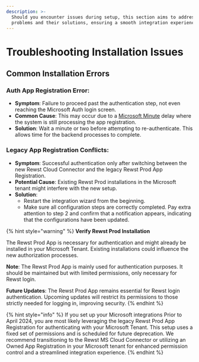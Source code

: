 ```yaml
---
description: >-
  Should you encounter issues during setup, this section aims to address common
  problems and their solutions, ensuring a smooth integration experience.
---
```


# Troubleshooting Installation Issues

## Common Installation Errors

### **Auth App Registration Error**:

* **Symptom**: Failure to proceed past the authentication step, not even reaching the Microsoft Auth login screen.
* **Common Cause**: This may occur due to a [Microsoft Minute](common-issues-with-microsoft-bundle/embracing-the-microsoft-minute.md) delay where the system is still processing the app registration.
* **Solution**: Wait a minute or two before attempting to re-authenticate. This allows time for the backend processes to complete.

### **Legacy App Registration Conflicts**:

* **Symptom**: Successful authentication only after switching between the new Rewst Cloud Connector and the legacy Rewst Prod App Registration.
* **Potential Cause**: Existing Rewst Prod installations in the Microsoft tenant might interfere with the new setup.
* **Solution**:
  * Restart the integration wizard from the beginning.
  * Make sure all configuration steps are correctly completed. Pay extra attention to step 2 and confirm that a notification appears, indicating that the configurations have been updated.

{% hint style="warning" %}
**Verify Rewst Prod Installation**

The Rewst Prod App is necessary for authentication and might already be installed in your Microsoft Tenant. Existing installations could influence the new authorization processes.

**Note**: The Rewst Prod App is mainly used for authentication purposes. It should be maintained but with limited permissions, only necessary for Rewst login.

**Future Updates**: The Rewst Prod App remains essential for Rewst login authentication. Upcoming updates will restrict its permissions to those strictly needed for logging in, improving security.
{% endhint %}

{% hint style="info" %}
If you set up your Microsoft integrations Prior to April 2024, you are most likely leveraging the legacy Rewst Prod App Registration for authenticating with your Microsoft Tenant. This setup uses a fixed set of permissions and is scheduled for future deprecation. We recommend transitioning to the Rewst MS Cloud Connector or utilizing an Owned App Registration in your Microsoft tenant for enhanced permission control and a streamlined integration experience.
{% endhint %}

